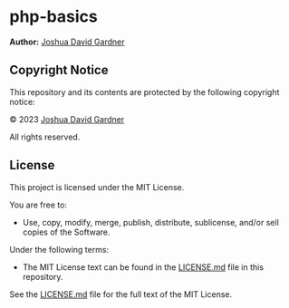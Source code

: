 # php-basics

**Author:** [Joshua David Gardner](https://jgcoding2020.github.io/My-Portfolio/)

## Copyright Notice

This repository and its contents are protected by the following copyright notice:

© 2023 [Joshua David Gardner](https://github.com/jgcoding2020/php-basics)

All rights reserved.

## License

This project is licensed under the MIT License.

You are free to:

- Use, copy, modify, merge, publish, distribute, sublicense, and/or sell copies of the Software.

Under the following terms:

- The MIT License text can be found in the [LICENSE.md](LICENSE.md) file in this repository.

See the [LICENSE.md](LICENSE.md) file for the full text of the MIT License.
